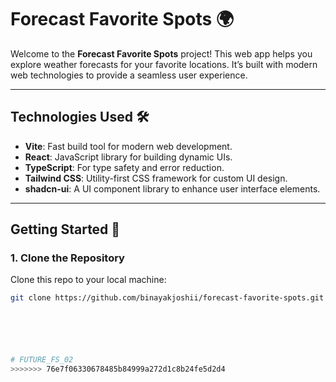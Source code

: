 # **Forecast Favorite Spots** 🌍

Welcome to the **Forecast Favorite Spots** project! This web app helps you explore weather forecasts for your favorite locations. It’s built with modern web technologies to provide a seamless user experience.

---

## **Technologies Used** 🛠️

- **Vite**: Fast build tool for modern web development.
- **React**: JavaScript library for building dynamic UIs.
- **TypeScript**: For type safety and error reduction.
- **Tailwind CSS**: Utility-first CSS framework for custom UI design.
- **shadcn-ui**: A UI component library to enhance user interface elements.

---

## **Getting Started** 🚀

### **1. Clone the Repository**

Clone this repo to your local machine:

```bash
git clone https://github.com/binayakjoshii/forecast-favorite-spots.git






# FUTURE_FS_02
>>>>>>> 76e7f06330678485b84999a272d1c8b24fe5d2d4
